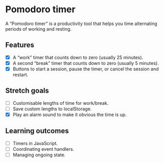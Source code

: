 # Pomodoro timer
A “Pomodoro timer” is a productivity tool that helps you time alternating periods of working and resting.

## Features 
- [x] A “work” timer that counts down to zero (usually 25 minutes).
- [x] A second “break” timer that counts down to zero (usually 5 minutes).
- [x] Buttons to start a session, pause the timer, or cancel the session and restart.
## Stretch goals 
- [ ] Customisable lengths of time for work/break.
- [ ] Save custom lengths to localStorage.
- [x] Play an alarm sound to make it obvious the time is up.
## Learning outcomes 
- [ ] Timers in JavaScript.
- [ ] Coordinating event handlers.
- [ ] Managing ongoing state.
